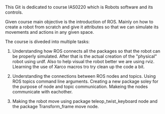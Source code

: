 This Git is dedicated to course IAS0220 which is Robots software and its controls.

Given course main objective is the introduction of ROS. Mainly on how to create a robot from scratch and give it attributes so that we can simulate its movements and actions in any given space.

The course is diveded into multiple tasks:

1) Understanding how ROS connects all the packages so that the robot can be properly simulated. After that is the actual creation of the "physical" robot using urdf. Also to help visual the robot better we are using rviz. Llearning the use of Xarco macros tro try clean up the code a bit.

2) Understanding the connections between ROS nodes and topics. Using ROS topics command line arguments. Creating a new package soley for the purpose of node and topic communication. Makeing the nodes communicate with eachother.

3) Making the robot move using package teleop_twist_keyboard node and the package Transform_frame move node.
